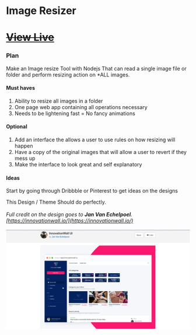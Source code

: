 # Image Resizer


~~[ View Live ](##)~~
=================


### Plan
Make an Image resize Tool with Nodejs That can read a single image file or folder and perform resizing action on *ALL images.


#### Must haves 
<ol>
  <li> Ability to resize all images in a folder </li>
  <li> One  page web app containing all operations necessary</li> 
  <li> Needs to be lightening fast = No fancy animations </li>
</ol>


#### Optional
<ol>
  <li> Add an interface the allows a user to use rules on how resizing will happen </li>
  <li> Have a copy of the original images that will allow a user to revert if they mess up </li> 
  <li> Make the interface to look great and self explanatory </li>
</ol>

#### Ideas 
Start by going through Dribbble or Pinterest to get ideas on the designs 


This Design / Theme Should do perfectly. <br><br>
<i>Full credit on the design goes to **Jan Van Echelpoel**.<br>[https://innovationwall.io/](https://innovationwall.io/)</i><br><br>
<img src="IMG/Design.png">
